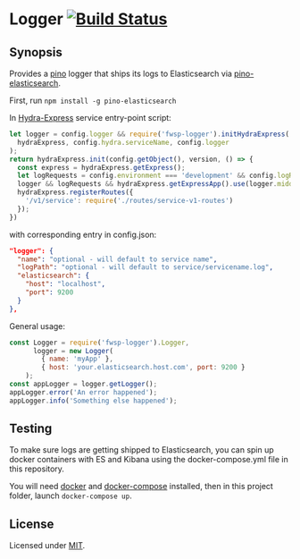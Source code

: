 # Logger [![Build Status](https://travis-ci.org/flywheelsports/fwsp-logger.svg?branch=master)](https://travis-ci.org/flywheelsports/fwsp-logger)

## Synopsis

Provides a [pino](https://github.com/pinojs/pino) logger
that ships its logs to Elasticsearch via [pino-elasticsearch](https://github.com/pinojs/pino-elasticsearch).

First, run `npm install -g pino-elasticsearch`

In [Hydra-Express](https://github.com/flywheelsports/fwsp-hydra-express) service entry-point script:
```javascript
let logger = config.logger && require('fwsp-logger').initHydraExpress(
  hydraExpress, config.hydra.serviceName, config.logger
);
return hydraExpress.init(config.getObject(), version, () => {
  const express = hydraExpress.getExpress();
  let logRequests = config.environment === 'development' && config.logRequestHeader;
  logger && logRequests && hydraExpress.getExpressApp().use(logger.middleware);
  hydraExpress.registerRoutes({
    '/v1/service': require('./routes/service-v1-routes')
  });
})
```
with corresponding entry in config.json:
```json
"logger": {
  "name": "optional - will default to service name",
  "logPath": "optional - will default to service/servicename.log",
  "elasticsearch": {
    "host": "localhost",
    "port": 9200
  }
},
```

General usage:
```javascript
const Logger = require('fwsp-logger').Logger,
      logger = new Logger(
        { name: 'myApp' },
        { host: 'your.elasticsearch.host.com', port: 9200 }
    );
const appLogger = logger.getLogger();
appLogger.error('An error happened');
appLogger.info('Something else happened');
```

## Testing

To make sure logs are getting shipped to Elasticsearch,
you can spin up docker containers with ES and Kibana
using the docker-compose.yml file in this repository.


You will need [docker](https://www.docker.com/) and
[docker-compose](https://docs.docker.com/compose/) installed,
then in this project folder, launch `docker-compose up`.

## License

Licensed under [MIT](./LICENSE.txt).
